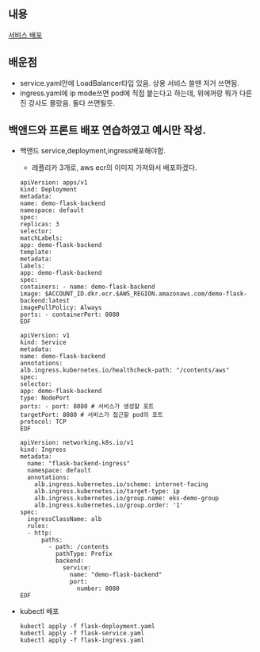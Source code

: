 ## 내용

[서비스 배포]()

## 배운점

- service.yaml안에 LoadBalancer타입 있음. 상용 서비스 쓸땐 저거 쓰면됨.
- ingress.yaml에 ip mode쓰면 pod에 직접 붙는다고 하는데, 위에꺼랑 뭐가 다른진 강사도 몰랐음. 둘다 쓰면될듯.

## 백앤드와 프론트 배포 연습하였고 예시만 작성.

- 백앤드 service,deployment,ingress배포해야함.

  - 레플리카 3개로, aws ecr의 이미지 가져와서 배포하겠다.

  ```
  apiVersion: apps/v1
  kind: Deployment
  metadata:
  name: demo-flask-backend
  namespace: default
  spec:
  replicas: 3
  selector:
  matchLabels:
  app: demo-flask-backend
  template:
  metadata:
  labels:
  app: demo-flask-backend
  spec:
  containers: - name: demo-flask-backend
  image: $ACCOUNT_ID.dkr.ecr.$AWS_REGION.amazonaws.com/demo-flask-backend:latest
  imagePullPolicy: Always
  ports: - containerPort: 8080
  EOF
  ```

  ```
  apiVersion: v1
  kind: Service
  metadata:
  name: demo-flask-backend
  annotations:
  alb.ingress.kubernetes.io/healthcheck-path: "/contents/aws"
  spec:
  selector:
  app: demo-flask-backend
  type: NodePort
  ports: - port: 8080 # 서비스가 생성할 포트
  targetPort: 8080 # 서비스가 접근할 pod의 포트
  protocol: TCP
  EOF
  ```

  ```
  apiVersion: networking.k8s.io/v1
  kind: Ingress
  metadata:
    name: "flask-backend-ingress"
    namespace: default
    annotations:
      alb.ingress.kubernetes.io/scheme: internet-facing
      alb.ingress.kubernetes.io/target-type: ip
      alb.ingress.kubernetes.io/group.name: eks-demo-group
      alb.ingress.kubernetes.io/group.order: '1'
  spec:
    ingressClassName: alb
    rules:
    - http:
        paths:
          - path: /contents
            pathType: Prefix
            backend:
              service:
                name: "demo-flask-backend"
                port:
                  number: 8080
  EOF
  ```

- kubectl 배포
  ```
  kubectl apply -f flask-deployment.yaml
  kubectl apply -f flask-service.yaml
  kubectl apply -f flask-ingress.yaml
  ```
